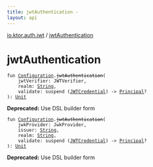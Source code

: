 ```yaml
---
title: jwtAuthentication - 
layout: api
---
```


<div class='api-docs-breadcrumbs'><a href="index.html">io.ktor.auth.jwt</a> / <a href="./jwt-authentication.html">jwtAuthentication</a></div>

# jwtAuthentication

<div class="signature"><code><span class="keyword">fun </span><a href="../io.ktor.auth/-authentication/-configuration/index.html"><span class="identifier">Configuration</span></a><span class="symbol">.</span><s><span class="identifier">jwtAuthentication</span></s><span class="symbol">(</span><br/>&nbsp;&nbsp;&nbsp;&nbsp;<span class="parameterName" id="io.ktor.auth.jwt$jwtAuthentication(io.ktor.auth.Authentication.Configuration, com.auth0.jwt.JWTVerifier, kotlin.String, kotlin.SuspendFunction1((io.ktor.auth.jwt.JWTCredential, io.ktor.auth.Principal)))/jwtVerifier">jwtVerifier</span><span class="symbol">:</span>&nbsp;<span class="identifier">JWTVerifier</span><span class="symbol">, </span><br/>&nbsp;&nbsp;&nbsp;&nbsp;<span class="parameterName" id="io.ktor.auth.jwt$jwtAuthentication(io.ktor.auth.Authentication.Configuration, com.auth0.jwt.JWTVerifier, kotlin.String, kotlin.SuspendFunction1((io.ktor.auth.jwt.JWTCredential, io.ktor.auth.Principal)))/realm">realm</span><span class="symbol">:</span>&nbsp;<a href="https://kotlinlang.org/api/latest/jvm/stdlib/kotlin/-string/index.html"><span class="identifier">String</span></a><span class="symbol">, </span><br/>&nbsp;&nbsp;&nbsp;&nbsp;<span class="parameterName" id="io.ktor.auth.jwt$jwtAuthentication(io.ktor.auth.Authentication.Configuration, com.auth0.jwt.JWTVerifier, kotlin.String, kotlin.SuspendFunction1((io.ktor.auth.jwt.JWTCredential, io.ktor.auth.Principal)))/validate">validate</span><span class="symbol">:</span>&nbsp;<span class="keyword">suspend </span><span class="symbol">(</span><a href="-j-w-t-credential/index.html"><span class="identifier">JWTCredential</span></a><span class="symbol">)</span>&nbsp;<span class="symbol">-&gt;</span>&nbsp;<a href="../io.ktor.auth/-principal.html"><span class="identifier">Principal</span></a><span class="symbol">?</span><br/><span class="symbol">)</span><span class="symbol">: </span><a href="https://kotlinlang.org/api/latest/jvm/stdlib/kotlin/-unit/index.html"><span class="identifier">Unit</span></a></code></div>

**Deprecated:** Use DSL builder form


<div class="signature"><code><span class="keyword">fun </span><a href="../io.ktor.auth/-authentication/-configuration/index.html"><span class="identifier">Configuration</span></a><span class="symbol">.</span><s><span class="identifier">jwtAuthentication</span></s><span class="symbol">(</span><br/>&nbsp;&nbsp;&nbsp;&nbsp;<span class="parameterName" id="io.ktor.auth.jwt$jwtAuthentication(io.ktor.auth.Authentication.Configuration, com.auth0.jwk.JwkProvider, kotlin.String, kotlin.String, kotlin.SuspendFunction1((io.ktor.auth.jwt.JWTCredential, io.ktor.auth.Principal)))/jwkProvider">jwkProvider</span><span class="symbol">:</span>&nbsp;<span class="identifier">JwkProvider</span><span class="symbol">, </span><br/>&nbsp;&nbsp;&nbsp;&nbsp;<span class="parameterName" id="io.ktor.auth.jwt$jwtAuthentication(io.ktor.auth.Authentication.Configuration, com.auth0.jwk.JwkProvider, kotlin.String, kotlin.String, kotlin.SuspendFunction1((io.ktor.auth.jwt.JWTCredential, io.ktor.auth.Principal)))/issuer">issuer</span><span class="symbol">:</span>&nbsp;<a href="https://kotlinlang.org/api/latest/jvm/stdlib/kotlin/-string/index.html"><span class="identifier">String</span></a><span class="symbol">, </span><br/>&nbsp;&nbsp;&nbsp;&nbsp;<span class="parameterName" id="io.ktor.auth.jwt$jwtAuthentication(io.ktor.auth.Authentication.Configuration, com.auth0.jwk.JwkProvider, kotlin.String, kotlin.String, kotlin.SuspendFunction1((io.ktor.auth.jwt.JWTCredential, io.ktor.auth.Principal)))/realm">realm</span><span class="symbol">:</span>&nbsp;<a href="https://kotlinlang.org/api/latest/jvm/stdlib/kotlin/-string/index.html"><span class="identifier">String</span></a><span class="symbol">, </span><br/>&nbsp;&nbsp;&nbsp;&nbsp;<span class="parameterName" id="io.ktor.auth.jwt$jwtAuthentication(io.ktor.auth.Authentication.Configuration, com.auth0.jwk.JwkProvider, kotlin.String, kotlin.String, kotlin.SuspendFunction1((io.ktor.auth.jwt.JWTCredential, io.ktor.auth.Principal)))/validate">validate</span><span class="symbol">:</span>&nbsp;<span class="keyword">suspend </span><span class="symbol">(</span><a href="-j-w-t-credential/index.html"><span class="identifier">JWTCredential</span></a><span class="symbol">)</span>&nbsp;<span class="symbol">-&gt;</span>&nbsp;<a href="../io.ktor.auth/-principal.html"><span class="identifier">Principal</span></a><span class="symbol">?</span><br/><span class="symbol">)</span><span class="symbol">: </span><a href="https://kotlinlang.org/api/latest/jvm/stdlib/kotlin/-unit/index.html"><span class="identifier">Unit</span></a></code></div>

**Deprecated:** Use DSL builder form

